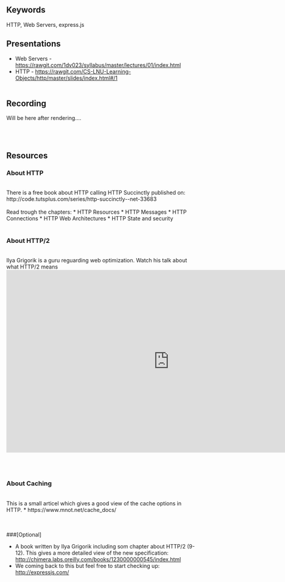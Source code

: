 ## Keywords
HTTP, Web Servers, express.js

## Presentations
* Web Servers - https://rawgit.com/1dv023/syllabus/master/lectures/01/index.html
* HTTP - https://rawgit.com/CS-LNU-Learning-Objects/http/master/slides/index.html#/1
<br /><br />
## Recording
Will be here after rendering....

<br /><br />
## Resources
### About HTTP
<br />
There is a free book about HTTP calling HTTP Succinctly published on:
<br />
http://code.tutsplus.com/series/http-succinctly--net-33683
<br /><br />
Read trough the chapters:
* HTTP Resources
* HTTP Messages
* HTTP Connections
* HTTP Web Architectures
* HTTP State and security
<br /><br />

### About HTTP/2
<br />
Ilya Grigorik is a guru reguarding web optimization. Watch his talk about what HTTP/2 means<br />
<iframe width="854" height="480" src="https://www.youtube.com/embed/yURLTwZ3ehk" frameborder="0" allowfullscreen></iframe>

<br /><br />
### About Caching
<br />
This is a small articel which gives a good view of the cache options in HTTP.
* https://www.mnot.net/cache_docs/

<br /><br />
###[Optional]
<br />
* A book written by Ilya Grigorik including som chapter about HTTP/2 (9-12). This gives a more detailed view of the new specification: http://chimera.labs.oreilly.com/books/1230000000545/index.html
* We coming back to this but feel free to start checking up: http://expressjs.com/
